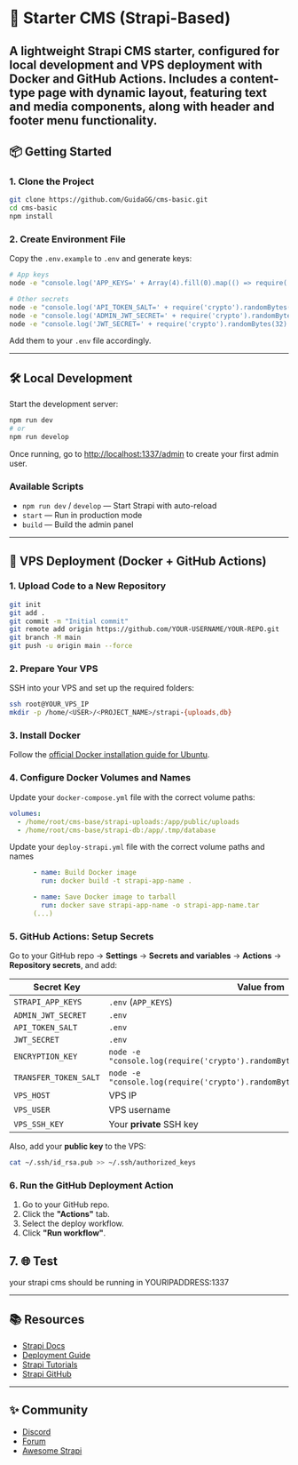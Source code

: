 # 🚀 Starter CMS (Strapi-Based)

A lightweight Strapi CMS starter, configured for local development and VPS deployment with Docker and GitHub Actions.
Includes a content-type page with dynamic layout, featuring text and media components, along with header and footer menu functionality.
---

## 📦 Getting Started

### 1. Clone the Project

```bash
git clone https://github.com/GuidaGG/cms-basic.git
cd cms-basic
npm install
```

### 2. Create Environment File

Copy the `.env.example` to `.env` and generate keys:

```bash
# App keys
node -e "console.log('APP_KEYS=' + Array(4).fill(0).map(() => require('crypto').randomBytes(32).toString('base64')).join(','))"

# Other secrets
node -e "console.log('API_TOKEN_SALT=' + require('crypto').randomBytes(16).toString('hex'))"
node -e "console.log('ADMIN_JWT_SECRET=' + require('crypto').randomBytes(32).toString('hex'))"
node -e "console.log('JWT_SECRET=' + require('crypto').randomBytes(32).toString('hex'))"
```

Add them to your `.env` file accordingly.

---

## 🛠️ Local Development

Start the development server:

```bash
npm run dev
# or
npm run develop
```

Once running, go to [http://localhost:1337/admin](http://localhost:1337/admin) to create your first admin user.

### Available Scripts

- `npm run dev` / `develop` — Start Strapi with auto-reload
- `start` — Run in production mode
- `build` — Build the admin panel

---

## 🚀 VPS Deployment (Docker + GitHub Actions)

### 1. Upload Code to a New Repository

```bash
git init
git add .
git commit -m "Initial commit"
git remote add origin https://github.com/YOUR-USERNAME/YOUR-REPO.git
git branch -M main
git push -u origin main --force
```

### 2. Prepare Your VPS

SSH into your VPS and set up the required folders:

```bash
ssh root@YOUR_VPS_IP
mkdir -p /home/<USER>/<PROJECT_NAME>/strapi-{uploads,db}
```

### 3. Install Docker

Follow the [official Docker installation guide for Ubuntu](https://docs.docker.com/engine/install/ubuntu/).

### 4. Configure Docker Volumes and Names

Update your `docker-compose.yml` file with the correct volume paths:

```yaml
volumes:
  - /home/root/cms-base/strapi-uploads:/app/public/uploads
  - /home/root/cms-base/strapi-db:/app/.tmp/database
```
Update your `deploy-strapi.yml` file with the correct volume paths and names

```yaml
      - name: Build Docker image
        run: docker build -t strapi-app-name .

      - name: Save Docker image to tarball
        run: docker save strapi-app-name -o strapi-app-name.tar
      (...)
```

### 5. GitHub Actions: Setup Secrets

Go to your GitHub repo → **Settings** → **Secrets and variables** → **Actions** → **Repository secrets**, and add:

| Secret Key             | Value from              |
|------------------------|-------------------------|
| `STRAPI_APP_KEYS`      | `.env` (`APP_KEYS`)     |
| `ADMIN_JWT_SECRET`     | `.env`                  |
| `API_TOKEN_SALT`       | `.env`                  |
| `JWT_SECRET`           | `.env`                  |
| `ENCRYPTION_KEY`       |  `node -e "console.log(require('crypto').randomBytes(32).toString('base64'))"` | |
| `TRANSFER_TOKEN_SALT`  | `node -e "console.log(require('crypto').randomBytes(32).toString('base64'))"` |         |
| `VPS_HOST`             | VPS IP                  |
| `VPS_USER`             | VPS username            |
| `VPS_SSH_KEY`          | Your **private** SSH key|

Also, add your **public key** to the VPS:

```bash
cat ~/.ssh/id_rsa.pub >> ~/.ssh/authorized_keys
```


### 6. Run the GitHub Deployment Action

1. Go to your GitHub repo.
2. Click the **"Actions"** tab.
3. Select the deploy workflow.
4. Click **"Run workflow"**.


## 7. 🌐 Test

your strapi cms should be running in YOURIPADDRESS:1337

---



## 📚 Resources

- [Strapi Docs](https://docs.strapi.io)
- [Deployment Guide](https://docs.strapi.io/dev-docs/deployment)
- [Strapi Tutorials](https://strapi.io/tutorials)
- [Strapi GitHub](https://github.com/strapi/strapi)

---

## ✨ Community

- [Discord](https://discord.strapi.io)
- [Forum](https://forum.strapi.io)
- [Awesome Strapi](https://github.com/strapi/awesome-strapi)

